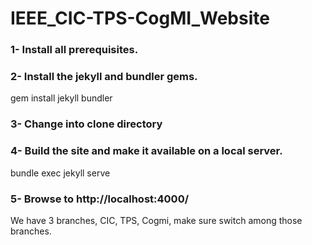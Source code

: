 # IEEE_CIC-TPS-CogMI_Website

### 1- Install all prerequisites.
### 2- Install the jekyll and bundler gems.
   gem install jekyll bundler
### 3- Change into clone directory
### 4- Build the site and make it available on a local server.
   bundle exec jekyll serve
### 5- Browse to http://localhost:4000/

We have 3 branches, CIC, TPS, Cogmi, make sure switch among those branches.
